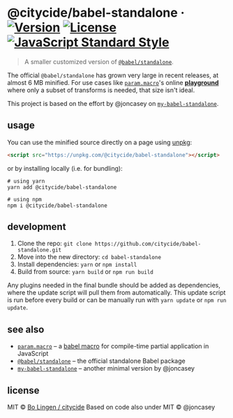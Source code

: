 # @citycide/babel-standalone &middot; [![Version](https://flat.badgen.net/npm/v/@citycide/babel-standalone)](https://www.npmjs.com/package/@citycide/babel-standalone) [![License](https://flat.badgen.net/npm/license/@citycide/babel-standalone)](https://www.npmjs.com/package/@citycide/babel-standalone) [![JavaScript Standard Style](https://flat.badgen.net/badge/code%20style/standard/green)](https://standardjs.com)

> A smaller customized version of [`@babel/standalone`][babel-standalone].

The official `@babel/standalone` has grown very large in recent releases,
at almost 6 MB minified. For use cases like [`param.macro`][param-macro]'s
online [**playground**][playground] where only a subset of transforms is
needed, that size isn't ideal.

This project is based on the effort by @joncasey on [`my-babel-standalone`][my-babel-standalone].

## usage

You can use the minified source directly on a page using [unpkg][unpkg]:

```html
<script src="https://unpkg.com/@citycide/babel-standalone"></script>
```

or by installing locally (i.e. for bundling):

```console
# using yarn
yarn add @citycide/babel-standalone

# using npm
npm i @citycide/babel-standalone
```

## development

1. Clone the repo: `git clone https://github.com/citycide/babel-standalone.git`
2. Move into the new directory: `cd babel-standalone`
3. Install dependencies: `yarn` or `npm install`
4. Build from source: `yarn build` or `npm run build`

Any plugins needed in the final bundle should be added as dependencies, where
the update script will pull them from automatically. This update script is run
before every build or can be manually run with `yarn update` or `npm run update`.

## see also

* [`param.macro`][param-macro] &ndash; a [babel macro][babel-plugin-macros] for compile-time partial application in JavaScript
* [`@babel/standalone`][babel-standalone] &ndash; the official standalone Babel package
* [`my-babel-standalone`][my-babel-standalone] &ndash; another minimal version by @joncasey

## license

MIT © [Bo Lingen / citycide](https://github.com/citycide)
Based on code also under MIT © @joncasey

[babel-standalone]: https://github.com/babel/babel/tree/master/packages/babel-standalone
[my-babel-standalone]: https://github.com/joncasey/my-babel-standalone
[unpkg]: https://unpkg.com
[param-macro]: https://github.com/citycide/param.macro
[babel-plugin-macros]: https://github.com/kentcdodds/babel-plugin-macros
[playground]: https://citycide.github.io/param.macro
